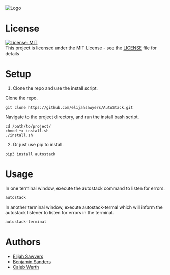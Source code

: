 ![Logo](/Logo.png)

# License
[![License: MIT](https://img.shields.io/badge/License-MIT-yellow.svg)](https://opensource.org/licenses/MIT)  
This project is licensed under the MIT License - see the [LICENSE](LICENSE) file for details

# Setup

1. Clone the repo and use the install script.

Clone the repo.
```
git clone https://github.com/elijahsawyers/AutoStack.git
```

Navigate to the project directory, and run the install bash script.
```
cd /path/to/project/
chmod +x install.sh
./install.sh 
```

2. Or just use pip to install.

```
pip3 install autostack
```

# Usage 

In one terminal window, execute the autostack command to listen for errors.
```
autostack
```

In another terminal window, execute autostack-termal which will inform the autostack listener to listen for errors in the terminal.
```
autostack-terminal
``` 

# Authors
* [Elijah Sawyers](https://github.com/elijahsawyers)
* [Benjamin Sanders](https://github.com/BenOSanders)
* [Caleb Werth](https://github.com/cwerth1)
